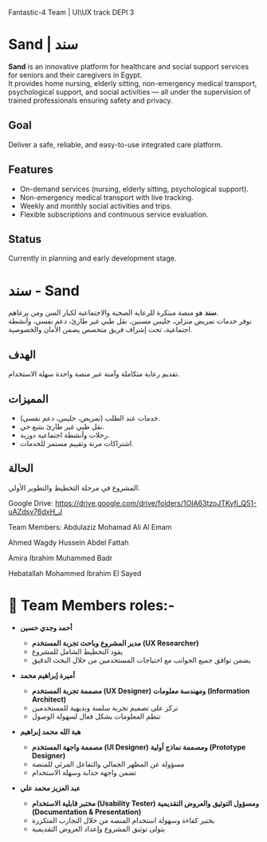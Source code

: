 Fantastic-4 Team | UI\UX track DEPI 3
# Sand | سند

**Sand** is an innovative platform for healthcare and social support services for seniors and their caregivers in Egypt.  
It provides home nursing, elderly sitting, non-emergency medical transport, psychological support, and social activities — all under the supervision of trained professionals ensuring safety and privacy.

##  Goal
Deliver a safe, reliable, and easy-to-use integrated care platform.

## Features
- On-demand services (nursing, elderly sitting, psychological support).  
- Non-emergency medical transport with live tracking.  
- Weekly and monthly social activities and trips.  
- Flexible subscriptions and continuous service evaluation.  

## Status
 Currently in planning and early development stage.

# سند - Sand

**سند** هو منصة مبتكرة للرعاية الصحية والاجتماعية لكبار السن ومن يرعاهم.  
نوفر خدمات تمريض منزلي، جليس مسنين، نقل طبي غير طارئ، دعم نفسي، وأنشطة اجتماعية، تحت إشراف فريق متخصص يضمن الأمان والخصوصية.

## الهدف
تقديم رعاية متكاملة وآمنة عبر منصة واحدة سهلة الاستخدام.

## المميزات
- خدمات عند الطلب (تمريض، جليس، دعم نفسي).  
- نقل طبي غير طارئ بتتبع حي.  
- رحلات وأنشطة اجتماعية دورية.  
- اشتراكات مرنة وتقييم مستمر للخدمات.  

## الحالة
المشروع في مرحلة التخطيط والتطوير الأولي.

Google Drive:
https://drive.google.com/drive/folders/1OIA63tzoJTKyfj_Q51-uAZdsv76dxH_J

Team Members:
Abdulaziz Mohamad Ali Al Emam

Ahmed Wagdy Hussein Abdel Fattah

Amira Ibrahim Muhammed Badr

Hebatallah Mohammed Ibrahim El Sayed

# 👥 Team Members roles:-

- **أحمد وجدي حسين**  
  - **مدير المشروع وباحث تجربة المستخدم (UX Researcher)**  
  - يقود التخطيط الشامل للمشروع  
  - يضمن توافق جميع الجوانب مع احتياجات المستخدمين من خلال البحث الدقيق  

- **أميرة إبراهيم محمد**  
  - **مصممة تجربة المستخدم (UX Designer) ومهندسة معلومات (Information Architect)**  
  - تركز على تصميم تجربة سلسة وبديهية للمستخدمين  
  - تنظم المعلومات بشكل فعال لسهولة الوصول  

- **هبة الله محمد إبراهيم**  
  - **مصممة واجهة المستخدم (UI Designer) ومصممة نماذج أولية (Prototype Designer)**  
  - مسؤولة عن المظهر الجمالي والتفاعل المرئي للمنصة  
  - تضمن واجهة جذابة وسهلة الاستخدام  

- **عبد العزيز محمد علي**  
  - **مختبر قابلية الاستخدام (Usability Tester) ومسؤول التوثيق والعروض التقديمية (Documentation & Presentation)**  
  - يختبر كفاءة وسهولة استخدام المنصة من خلال التجارب المتكررة  
  - يتولى توثيق المشروع وإعداد العروض التقديمية